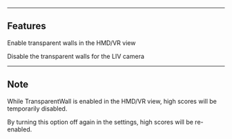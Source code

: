 ﻿---
## Features
Enable transparent walls in the HMD/VR view

Disable the transparent walls for the LIV camera

---

## Note
While TransparentWall is enabled in the HMD/VR view, high scores will be temporarily disabled.

By turning this option off again in the settings, high scores will be re-enabled.
